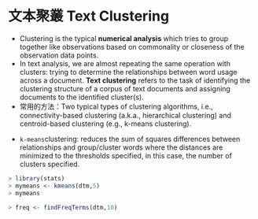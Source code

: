 # 文本聚叢 Text Clustering



- Clustering is the typical **numerical analysis** which tries to group together like observations based on commonality or closeness of the observation data points. 
- In text analysis, we are almost repeating the same operation with clusters: trying to determine the relationships between word usage across a document. **Text clustering** refers to the task of identifying the clustering structure of a corpus of text documents and assigning documents to the identified cluster(s). 
- 常用的方法：Two typical types of clustering algorithms, i.e., connectivity-based clustering (a.k.a., hierarchical clustering) and centroid-based clustering (e.g., k-means clustering).
* `k-means`clustering: reduces the sum of squares differences between relationships and group/cluster words where the distances are minimized to the thresholds specified, in this case, the number of clusters specified.




```r
> library(stats)
> mymeans <- kmeans(dtm,5)
> mymeans
```



```r
> freq <- findFreqTerms(dtm,10)
```








